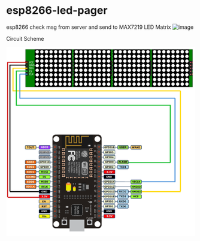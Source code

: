 # esp8266-led-pager
esp8266 check msg from server and send to MAX7219 LED Matrix
![image](https://github.com/sw3nlab/esp8266-led-pager/blob/master/esp-led-pager.gif)

Circuit Scheme

![image](https://github.com/sw3nlab/esp8266-led-pager/blob/master/pager.png)
